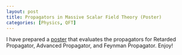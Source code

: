 ```yaml
---
layout: post
title: Propagators in Massive Scalar Field Theory (Poster)
categories: [Physics, QFT]
---
```

I have prepared a [poster](/downloads/propagator.pdf) that evaluates the propagators for Retarded Propagator, Advanced Propagator, and Feynman Propagator. Enjoy!
